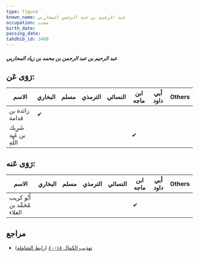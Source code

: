 ```yaml
---
type: figure
known_name: عبد الرحيم بن عبد الرحمن المحاربي
occupation: محدث
birth_date:
passing_date:
tahdhib_id: 3408
---
```

##### عبد الرحيم بن عبد الرحمن بن محمد بن زياد المحاربي

## رَوَى عَن:
| الاسم                  | البخاري | مسلم | الترمذي | النسائي | ابن ماجه | أبي داود | Others |
| ---------------------- | ------- | ---- | ------- | ------- | -------- | -------- | ------ |
| زائدة بن قدامة         | ✔       |      |         |         |          |          |        |
| شَرِيك بن عَبد اللَّهِ |         |      |         |         | ✔        |          |        |
## رَوَى عَنه:
| الاسم                         | البخاري | مسلم | الترمذي | النسائي | ابن ماجه | أبي داود | Others |
| ----------------------------- | ------- | ---- | ------- | ------- | -------- | -------- | ------ |
| أَبُو كريب مُحَمَّد بن العلاء |         |      |         |         | ✔        |          |        |
## مراجع
- [تهذيب الكمال ١٨-٤٠](obsidian://open?vault=Tahdhib-al-Kamal&file=Figures/٣٤٠٨-عبد%20الرحيم%20بن%20عبد%20الرحمن%20بن%20محمد%20بن%20زياد%20المحاربي) ([رابط الشاملة](https://shamela.ws/book/3722/9073))